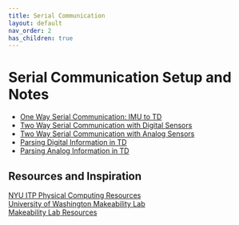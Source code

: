 ```yaml
---
title: Serial Communication
layout: default
nav_order: 2
has_children: true
---
```


# Serial Communication Setup and Notes
- [One Way Serial Communication: IMU to TD]()
- [Two Way Serial Communication with Digital Sensors]()
- [Two Way Serial Communication with Analog Sensors]()
- [Parsing Digital Information in TD]()
- [Parsing Analog Information in TD]()


## Resources and Inspiration

[NYU ITP Physical Computing Resources](https://itp.nyu.edu/physcomp/)  
[University of Washington Makeability Lab](https://makeabilitylab.cs.washington.edu/)  
[Makeability Lab Resources](https://makeabilitylab.github.io/physcomp/communication/handpose-serial.html)  



